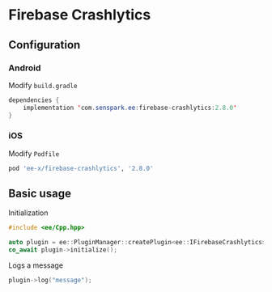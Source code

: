# Firebase Crashlytics
## Configuration
### Android
Modify `build.gradle`
```java
dependencies {
    implementation 'com.senspark.ee:firebase-crashlytics:2.8.0'
}
```

### iOS
Modify `Podfile`
```ruby
pod 'ee-x/firebase-crashlytics', '2.8.0'
```

## Basic usage
Initialization
```cpp
#include <ee/Cpp.hpp>

auto plugin = ee::PluginManager::createPlugin<ee::IFirebaseCrashlytics>();
co_await plugin->initialize();
```

Logs a message
```cpp
plugin->log("message");
```